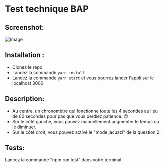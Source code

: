 # Test technique BAP


## Screenshot:
![Image](https://image.ibb.co/eacbjc/Screen_Shot_2018_03_14_at_22_38_16.png)

## Installation :
- Clonez le repo
- Lancez la commande ```yarn install```
- Lancez la commande  ```yarn start``` et vous pourrez lancer l'appli sur le localhost 3000

## Description:
- Au centre, un chronomètre qui fonctionne toute les 4 secondes au lieu de 60 secondes pour pas que vous perdiez patience. 😊
- Sur le côté gauche, vous pouvez manuellement augmenter le temps ou le diminuer.
- Sur le côté droit, vous pouvez activé le "mode jacuzzi" de la question 2.


## Tests:
Lancez la commande "npm run test" dans votre terminal
